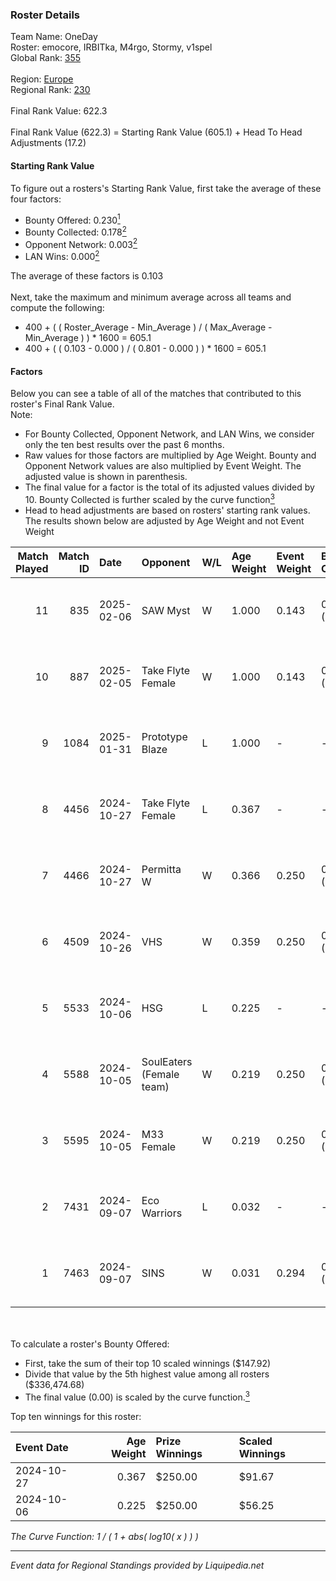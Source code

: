 ### Roster Details<br />
Team Name: OneDay<br />
Roster: emocore, IRBITka, M4rgo, Stormy, v1spel<br />
Global Rank: [355](../standings_global.md)<br />
<br />
Region: [Europe]( ../standings_europe.md)<br />
Regional Rank: [230]( ../standings_europe.md)<br />
<br />
Final Rank Value:  622.3<br />
<br />
Final Rank Value (622.3) = Starting Rank Value (605.1) + Head To Head Adjustments (17.2)<br />

#### Starting Rank Value<br />
To figure out a rosters's Starting Rank Value, first take the average of these four factors:<br />
- Bounty Offered: 0.230[<sup>1</sup>](#table2)
- Bounty Collected: 0.178[<sup>2</sup>](#table1)
- Opponent Network: 0.003[<sup>2</sup>](#table1)
- LAN Wins: 0.000[<sup>2</sup>](#table1)

The average of these factors is 0.103<br />
<br />
Next, take the maximum and minimum average across all teams and compute the following:<br />
- 400 + ( ( Roster_Average - Min_Average ) / ( Max_Average - Min_Average ) ) * 1600 = 605.1
- 400 + ( ( 0.103 - 0.000 ) / ( 0.801 - 0.000 ) ) * 1600 = 605.1


#### Factors<br />
Below you can see a table of all of the matches that contributed to this roster's Final Rank Value.<br />
Note:<br />

- For Bounty Collected, Opponent Network, and LAN Wins, we consider only the ten best results over the past 6 months.
- Raw values for those factors are multiplied by Age Weight. Bounty and Opponent Network values are also multiplied by Event Weight. The adjusted value is shown in parenthesis.
- The final value for a factor is the total of its adjusted values divided by 10. Bounty Collected is further scaled by the curve function[<sup>3</sup>](#curveFunction)
- Head to head adjustments are based on rosters' starting rank values. The results shown below are adjusted by Age Weight and not Event Weight
<span id="table1"></span><br />


| Match Played | Match ID | Date       | Opponent                 | W/L | Age Weight | Event Weight | Bounty Collected | Opponent Network | LAN Wins  | H2H Adj. | Roster                                      |
| -: | -: | :- | :- | :- | :- | :- | :- | :- | :- | -: | :- |
|           11 |      835 | 2025-02-06 | SAW Myst                 | W   | 1.000      | 0.143        | 0.000 (0.000)    | 0.093 (0.013)    | 0 (0.000) |    11.05 | emocore, IRBITka, M4rgo, Stormy, v1spel     |
|           10 |      887 | 2025-02-05 | Take Flyte Female        | W   | 1.000      | 0.143        | 0.000 (0.000)    | 0.000 (0.000)    | 0 (0.000) |     7.38 | emocore, IRBITka, M4rgo, Stormy, v1spel     |
|            9 |     1084 | 2025-01-31 | Prototype Blaze          | L   | 1.000      | -            | -                | -                | -         |    -5.63 | emocore, IRBITka, M4rgo, Stormy, v1spel     |
|            8 |     4456 | 2024-10-27 | Take Flyte Female        | L   | 0.367      | -            | -                | -                | -         |    -4.74 | ayaka, IRBITka, M4rgo, tenweri, v1spel      |
|            7 |     4466 | 2024-10-27 | Permitta W               | W   | 0.366      | 0.250        | 0.003 (0.000)    | 0.172 (0.016)    | 0 (0.000) |     6.34 | ayaka, IRBITka, M4rgo, tenweri, v1spel      |
|            6 |     4509 | 2024-10-26 | VHS                      | W   | 0.359      | 0.250        | 0.000 (0.000)    | 0.000 (0.000)    | 0 (0.000) |     2.71 | ayaka, IRBITka, M4rgo, tenweri, v1spel      |
|            5 |     5533 | 2024-10-06 | HSG                      | L   | 0.225      | -            | -                | -                | -         |    -3.21 | IRBITka, M4rgo, tenweri, turboxgirl, v1spel |
|            4 |     5588 | 2024-10-05 | SoulEaters (Female team) | W   | 0.219      | 0.250        | 0.000 (0.000)    | 0.010 (0.001)    | 0 (0.000) |     1.67 | IRBITka, M4rgo, tenweri, turboxgirl, v1spel |
|            3 |     5595 | 2024-10-05 | M33 Female               | W   | 0.219      | 0.250        | 0.000 (0.000)    | 0.000 (0.000)    | 0 (0.000) |     1.66 | IRBITka, M4rgo, tenweri, turboxgirl, v1spel |
|            2 |     7431 | 2024-09-07 | Eco Warriors             | L   | 0.032      | -            | -                | -                | -         |    -0.26 | IRBITka, M4rgo, tenweri, turboxgirl, v1spel |
|            1 |     7463 | 2024-09-07 | SINS                     | W   | 0.031      | 0.294        | 0.000 (0.000)    | 0.000 (0.000)    | 0 (0.000) |     0.24 | IRBITka, M4rgo, tenweri, turboxgirl, v1spel |

<br />
<span id="table2"></span><br />
To calculate a roster's Bounty Offered:<br />

- First, take the sum of their top 10 scaled winnings ($147.92)
- Divide that value by the 5th highest value among all rosters ($336,474.68)
- The final value (0.00) is scaled by the curve function.[<sup>3</sup>](#curveFunction)

Top ten winnings for this roster:<br />

| Event Date | Age Weight | Prize Winnings | Scaled Winnings |
| :- | -: | :- | :- |
| 2024-10-27 |      0.367 | $250.00        | $91.67          |
| 2024-10-06 |      0.225 | $250.00        | $56.25          |


<span id="curveFunction"></span>_The Curve Function: 1 / ( 1 + abs( log10( x ) ) )_<br />

---
_Event data for Regional Standings provided by Liquipedia.net_<br />
